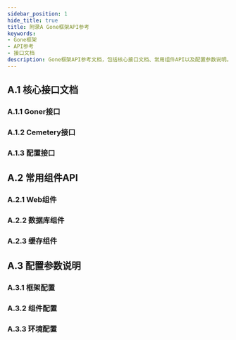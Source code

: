 ```yaml
---
sidebar_position: 1
hide_title: true
title: 附录A Gone框架API参考
keywords:
- Gone框架
- API参考
- 接口文档
description: Gone框架API参考文档，包括核心接口文档、常用组件API以及配置参数说明。
---
```


## A.1 核心接口文档

### A.1.1 Goner接口

### A.1.2 Cemetery接口

### A.1.3 配置接口

## A.2 常用组件API

### A.2.1 Web组件

### A.2.2 数据库组件

### A.2.3 缓存组件

## A.3 配置参数说明

### A.3.1 框架配置

### A.3.2 组件配置

### A.3.3 环境配置